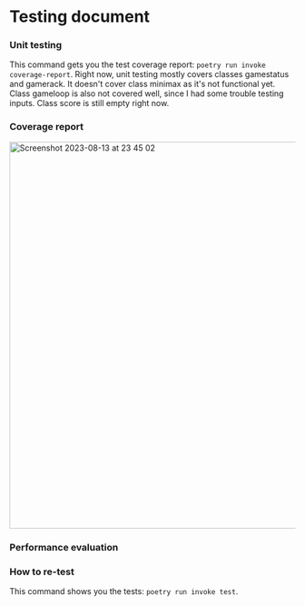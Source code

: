 # Testing document
### Unit testing
This command gets you the test coverage report: `poetry run invoke coverage-report`. Right now, unit testing mostly covers classes gamestatus and gamerack. It doesn't cover class minimax as it's not functional yet. Class gameloop is also not covered well, since I had some trouble testing inputs. Class score is still empty right now.

### Coverage report
<img width="682" alt="Screenshot 2023-08-13 at 23 45 02" src="https://github.com/lottapispa/connect-four-tiralabra/assets/101987621/eb0ce857-a878-43aa-816d-78104c515ad0">

### Performance evaluation


### How to re-test
This command shows you the tests: `poetry run invoke test`. 

